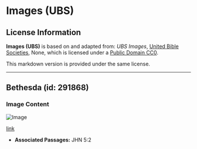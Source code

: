 # Images (UBS)

## License Information

**Images (UBS)** is based on and adapted from: _UBS Images_, [United Bible Societies](https://unitedbiblesocieties.org/), None, which is licensed under a [Public Domain CC0](https://creativecommons.org/public-domain/cc0/).

This markdown version is provided under the same license.



--------------------------------

## Bethesda (id: 291868)

### Image Content

![Image](https://cdn.aquifer.bible/aquifer-content/resources/Media/WEB-0547_bethesda.jpg)

[link](https://cdn.aquifer.bible/aquifer-content/resources/Media/WEB-0547_bethesda.jpg)

* **Associated Passages:** JHN 5:2

